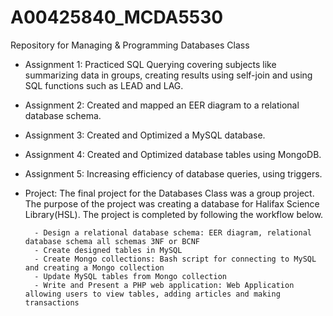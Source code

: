 # A00425840_MCDA5530
Repository for Managing & Programming Databases Class

-   Assignment 1: Practiced SQL Querying covering subjects like summarizing data in groups, creating results using self-join and using SQL functions such as LEAD and LAG.

-   Assignment 2: Created and mapped an EER diagram to a relational database schema. 

-   Assignment 3: Created and Optimized a MySQL database. 

-   Assignment 4: Created and Optimized database tables using MongoDB.

-   Assignment 5: Increasing efficiency of database queries, using triggers.

-   Project: The final project for the Databases Class was a group project. The purpose of the project was creating a database for Halifax Science Library(HSL). The project is completed by following the workflow below.
          
          - Design a relational database schema: EER diagram, relational database schema all schemas 3NF or BCNF
          - Create designed tables in MySQL
          - Create Mongo collections: Bash script for connecting to MySQL and creating a Mongo collection
          - Update MySQL tables from Mongo collection
          - Write and Present a PHP web application: Web Application allowing users to view tables, adding articles and making transactions


